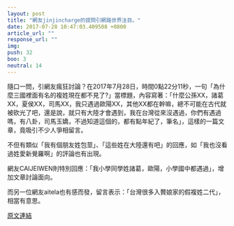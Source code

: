 ```yaml
---
layout: post
title: "網友jinjincharge的提問引網路世界注目。"
date: 2017-07-28 10:47:03.409508 +0800
article_url: ""
response_url: ""
img: 
push: 32
boo: 3
neutral: 14
---
```


隨口一問，引網友瘋狂討論？在2017年7月28日，時間0點22分11秒，一句「為什麼三國裡面有名的複姓現在都不見了?」當標題，內容寫著：「什麼公孫XX，諸葛XX，夏侯XX，司馬XX，我只遇過歐陽XX，其他XX都在幹嘛，總不可能在古代就被砍光了吧，還是說，就只有大陸才會遇到，我在台灣從來沒遇過，你們有遇過嗎，有八卦，司馬玉嬌，不過知道這個的，都有點年紀了，筆名」，這樣的一篇文章，竟吸引不少人爭相留言。

不但有類似「我有個朋友姓包莖」、「這些姓在大陸還有吧」的回應，如「我也沒看過姓愛新覺羅啊」的評論也有出現。

網友CAIJEIWEN則特別回應：「我小學同學姓諸葛，歐陽，小學國中都遇過」，增加文章討論面向。

而另一位網友aitela也有感而發，留言表示：「台灣很多入贅娘家的假複姓二代」，相當有意思。

<a href = "https://www.ptt.cc/bbs/Gossiping/M.1501172534.A.FCC.html">原文連結</a>

